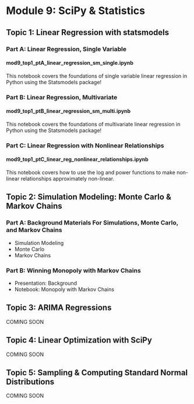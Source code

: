 # Module 9: SciPy & Statistics

## Topic 1: Linear Regression with statsmodels

### Part A: Linear Regression, Single Variable

#### mod9_top1_ptA_linear_regression_sm_single.ipynb

This notebook covers the foundations of single variable linear regression in Python using the Statsmodels package!

### Part B: Linear Regression, Multivariate

#### mod9_top1_ptB_linear_regression_sm_multi.ipynb

This notebook covers the foundations of multivariate linear regression in Python using the Statsmodels package!

### Part C: Linear Regression with Nonlinear Relationships

#### mod9_top1_ptC_linear_reg_nonlinear_relationships.ipynb

This notebook covers how to use the log and power functions to make non-linear relationships approximately non-linear.

## Topic 2: Simulation Modeling: Monte Carlo & Markov Chains

### Part A: Background Materials For Simulations, Monte Carlo, and Markov Chains

- Simulation Modeling
- Monte Carlo
- Markov Chains

### Part B: Winning Monopoly with Markov Chains

- Presentation: Background
- Notebook: Monopoly with Markov Chains

## Topic 3: ARIMA Regressions

COMING SOON

## Topic 4: Linear Optimization with SciPy

COMING SOON

## Topic 5: Sampling & Computing Standard Normal Distributions

COMING SOON
